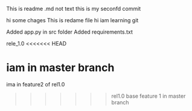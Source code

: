 This is readme .md not text
this is my seconfd commit

hi some chages
This is redame file
hi iam learning git

Added app.py in src folder
Added requirements.txt 

rele_1.0
<<<<<<< HEAD

iam in master branch
=======
ima in feature2 of rel1.0
>>>>>>> rel1.0
base feature 1 in master branch
